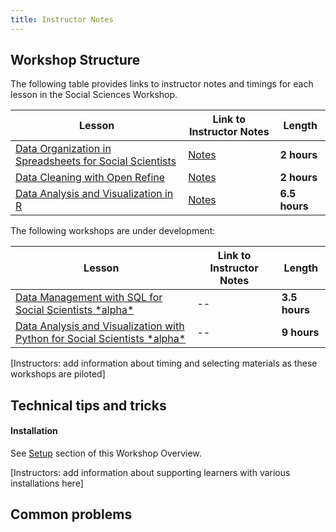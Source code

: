 ```yaml
---
title: Instructor Notes
---
```


## Workshop Structure

The following table provides links to instructor notes and timings for each lesson in the Social Sciences Workshop.

| Lesson | Link to Instructor Notes | Length | 
| ------ | ------------------------ | ------ |
| [Data Organization in Spreadsheets for Social Scientists](https://datacarpentry.org/spreadsheets-socialsci/)       | [Notes](https://datacarpentry.org/spreadsheets-socialsciinstructor/instructor-notes.html)                         | **2 hours**       | 
| [Data Cleaning with Open Refine](https://datacarpentry.org/openrefine-socialsci/)       | [Notes](https://datacarpentry.org/openrefine-socialsciinstructor/instructor-notes.html)                         | **2 hours**       | 
| [Data Analysis and Visualization in R](https://datacarpentry.org/r-socialsci/)       | [Notes](https://datacarpentry.org/r-socialsciinstructor/instructor-notes.html)                         | **6\.5 hours**       | 

The following workshops are under development:

| Lesson | Link to Instructor Notes | Length | 
| ------ | ------------------------ | ------ |
| [Data Management with SQL for Social Scientists \*alpha\*](https://datacarpentry.org/sql-socialsci/)       | \--                       | **3\.5 hours**       | 
| [Data Analysis and Visualization with Python for Social Scientists \*alpha\*](https://datacarpentry.org/python-socialsci/)       | \--                       | **9 hours**       | 

[Instructors: add information about timing and selecting materials as these workshops are piloted]

## Technical tips and tricks

#### Installation

See [Setup](../learners/setup.md) section of this Workshop Overview.

[Instructors: add information about supporting learners with various installations here]

## Common problems


